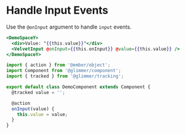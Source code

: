 # Handle Input Events

Use the `@onInput` argument to handle `input` events.

```hbs template
<DemoSpaceY>
  <div>Value: "{{this.value}}"</div>
  <VelvetInput @onInput={{this.onInput}} @value={{this.value}} />
</DemoSpaceY>
```

```js component
import { action } from '@ember/object';
import Component from '@glimmer/component';
import { tracked } from '@glimmer/tracking';

export default class DemoComponent extends Component {
  @tracked value = '';

  @action
  onInput(value) {
    this.value = value;
  }
}
```
